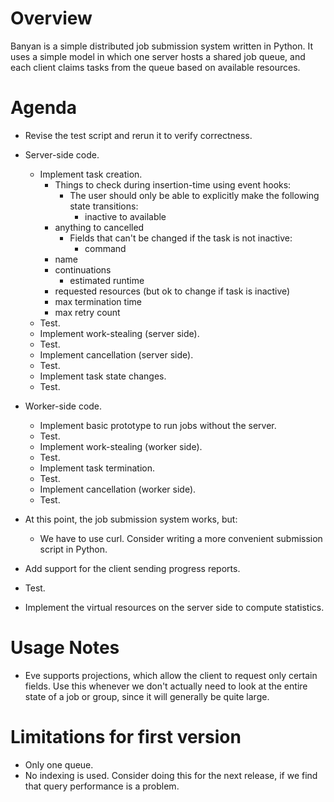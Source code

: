 # Overview

Banyan is a simple distributed job submission system written in Python. It uses
a simple model in which one server hosts a shared job queue, and each client
claims tasks from the queue based on available resources.

# Agenda

- Revise the test script and rerun it to verify correctness.

- Server-side code.
  - Implement task creation.
    - Things to check during insertion-time using event hooks:
      - The user should only be able to explicitly make the following state
        transitions:
        - inactive to available
	- anything to cancelled
      - Fields that can't be changed if the task is not inactive:
        - command
	- name
	- continuations
        - estimated runtime
	- requested resources (but ok to change if task is inactive)
	- max termination time
	- max retry count
  - Test.
  - Implement work-stealing (server side).
  - Test.
  - Implement cancellation (server side).
  - Test.
  - Implement task state changes.
  - Test.

- Worker-side code.
  - Implement basic prototype to run jobs without the server.
  - Test.
  - Implement work-stealing (worker side).
  - Test.
  - Implement task termination.
  - Test.
  - Implement cancellation (worker side).
  - Test.

- At this point, the job submission system works, but:
  - We have to use curl. Consider writing a more convenient submission script
    in Python.

- Add support for the client sending progress reports.
- Test.

- Implement the virtual resources on the server side to compute statistics.

# Usage Notes

- Eve supports projections, which allow the client to request only certain
  fields. Use this whenever we don't actually need to look at the entire state
  of a job or group, since it will generally be quite large.

# Limitations for first version

- Only one queue.
- No indexing is used. Consider doing this for the next release, if we find
  that query performance is a problem.
